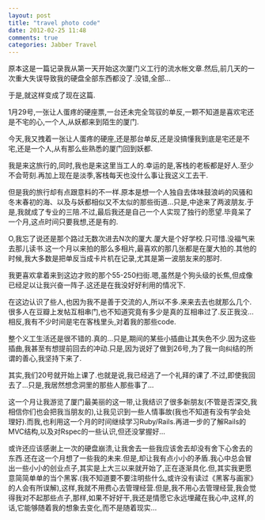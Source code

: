 ```yaml
---
layout: post
title: "travel photo code"
date: 2012-02-25 11:48
comments: true
categories: Jabber Travel
---
```

原本这是一篇记录我从第一天开始这次厦门义工行的流水帐文章.然后,前几天的一次重大失误导致我的硬盘全部东西都没了.没错,全部...

于是,就这样变成了现在这篇.

1月29号,一张让人蛋疼的硬座票,一台还未完全驾驭的单反,一颗不知道是喜欢宅还是不宅的心,一个人,从妖都来到陌生的厦门.
<!-- more -->
今天,我又拽着一张让人蛋疼的硬座,还是那台单反,还是没搞懂我到底是宅还是不宅,还是一个人,从有那么些熟悉的厦门回到妖都.

我是来这旅行的,同时,我也是来这里当工人的.幸运的是,客栈的老板都是好人.至少不会苛刻.再加上现在是淡季,客栈每天也没什么事让我这义工去干.

但是我的旅行却有点跟意料的不一样.原本是想一个人独自去体味鼓浪屿的风骚和冬末春初的海、以及与妖都相似又不太似的那些街道...只是,中途来了两波朋友.于是,我就成了专业的三陪.不过,最后我还是自己一个人实现了独行的愿望.毕竟呆了一个月,这点时间只要我想,还是有的.

O,我忘了说还是那个路过无数次进去N次的厦大.厦大是个好学校.只可惜.没福气来去那儿读书.这一个月以来拍的那么多相片,最喜欢的那几张都是在厦大拍的.其他的时候,我大多数是把单反当成卡片机在记录,尤其是第一波朋友来的那时.

我更喜欢拿着来到这边才败的那个55-250扫街.嗯,虽然是个狗头级的长焦,但成像已经足以让我兴奋一阵子.这还是在我没好好利用的情况下.

在这边认识了些人,也因为我不是善于交流的人,所以不多.来来去去也就那么几个.很多人在豆瓣上发帖互相串门,也不知道究竟有多少是真的互相串过了.反正我没...相反,我有不少时间是宅在客栈里头,对着我的那些code.

整个义工生活还是很不错的.真的...只是,期间的某些小插曲让其失色不少.因为这些插曲,我甚至有想提前回去的冲动.只是,因为说好了做到26号,为了我一向纠结的所谓的善心,我坚持下来了.

其实,我们20号就开始上课了.也就是说,我已经逃了一个礼拜的课了.不过,即使我回去了...只是,我居然想念洞里的那些人那些事了...

这一个月让我游览了厦门最美丽的这一带,让我结识了很多新朋友(不管是否深交,我相信你们也会把我当朋友的),让我见识到一些人情事故(我也不知道有没有学会处理好).而我,也利用这一个月的时间继续学习Ruby/Rails.再进一步的了解Rails的MVC结构,以及对Rspec的一些认识,但还没掌握好...

或许还应该感谢上一次的硬盘崩溃,让我舍去一些我应该舍去却没有舍下心舍去的东西.还在这一个月想了一些我的未来.但是,却让我有点小小的矛盾.我心中总会冒出一些小小的创业点子,其实是上大三以来就开始了,正在逐渐具化.但,其实我更愿意简简单单的当个黑客.(我不知道要不要注明些什么,或许没有读过《黑客与画家》的人会有所误解),这样,我就不用费心去管理经营.但是,我不用心去管理经营,我会觉得我对不起那些点子,那样,如果不好好干,我还是情愿它永远埋藏在我心中,这样,的话,它能够随着我的想象去变化,而不是随着现实...

